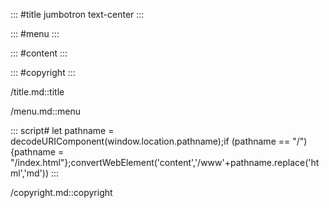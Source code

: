 ::: #title jumbotron text-center
:::

::: #menu 
:::

::: #content
:::

::: #copyright
:::

/title.md::title

/menu.md::menu

::: script#
let pathname = decodeURIComponent(window.location.pathname);if (pathname == "/") {pathname = "/index.html"};convertWebElement('content','/www'+pathname.replace('html','md'))
:::

/copyright.md::copyright
